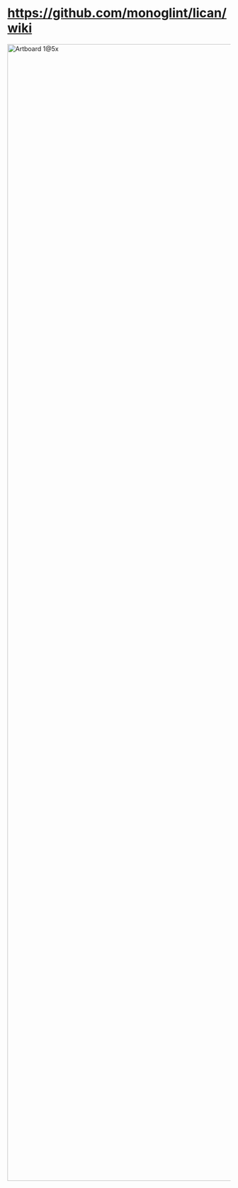 # https://github.com/monoglint/lican/wiki

<img width="2560" height="2560" alt="Artboard 1@5x" src="https://github.com/user-attachments/assets/43d80169-7a1d-42d9-b2f1-dfeddc2b5efa" />